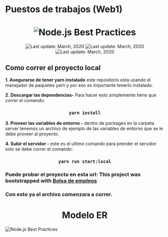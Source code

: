 # Puestos de trabajos (Web1)

<h1 align="center">
  <img src="./images/HomePage.png" alt="Node.js Best Practices">
</h1>

<div align="center">
    <img src="https://img.shields.io/github/last-commit/keyner07/puestos_trabajos/master" alt="Last update: March, 2020">
    <img src="https://img.shields.io/github/repo-size/keyner07/puestos_trabajos" alt="Last update: March, 2020">
    <img src="https://img.shields.io/github/issues-pr-closed/keyner07/puestos_trabajos" alt="Last update: March, 2020">
</div>

## Como correr el proyecto local
**1. Asegurarse de tener yarn instalado** este repositorio esta usando el manejador de paquetes yarn y por eso es importante tenerlo instalado.

**2. Descargar las dependencias-** Para hacer esto simplemente tiene que correr el comando:
### <div align="center">`yarn install`</div>

**3. Proveer las variables de entorno -** dentro de packages en la carpeta server tenemos un archivo de ejemplo de las variables de entorno que se le debe proveer al proyecto.

**4. Subir el servidor -** este es el ultimo comando para prender el servidor solo se debe correr el comando:
### <div align="center">`yarn run start:local`</div>

### Puede probar el proyecto en esta url: This project was bootstrapped with [Bolsa de empleos](https://www.makelus.me/)

### Con esto ya el archivo comenzara a correr.

<h1 align="center">Modelo ER</h1>
<div><img src="./images/ER.png" alt="Node.js Best Practices"></div>